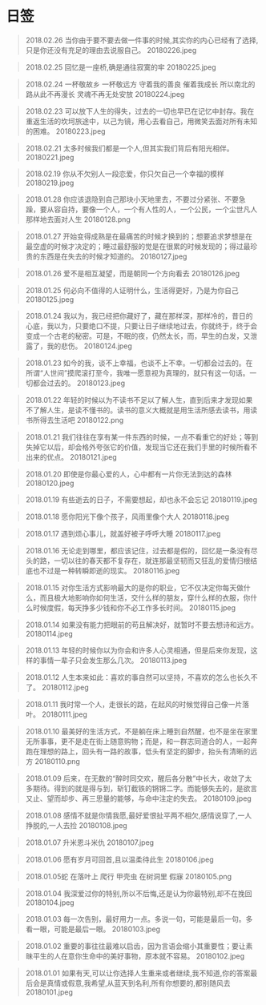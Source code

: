 # 日签

> 2018.02.26
> 当你由于要不要去做一件事的时候,其实你的内心已经有了选择,只是你还没有充足的理由去说服自己。
> 20180226.jpeg

> 2018.02.25
> 回忆是一座桥,确是通往寂寞的牢
> 20180225.jpeg

> 2018.02.24
> 一杯敬故乡 一杯敬远方 守着我的善良 催着我成长 所以南北的路从此不再漫长 灵魂不再无处安放
> 20180224.jpeg

> 2018.02.23
> 可以放下人生的得失，过去的一切也早已在记忆中封存。我在重返生活的坎坷旅途中，以己为镜，用心去看自己，用微笑去面对所有未知的困难。
> 20180223.jpeg

> 2018.02.21
> 太多时候我们都是一个人,但其实我们背后有阳光相伴。
> 20180221.jpeg

> 2018.02.19
> 你从不欠别人一段恋爱，你只欠自己一个幸福的模样
> 20180219.jpeg

> 2018.01.28
> 你应该退隐到自己那块小天地里去，不要过分紧张、不要急躁，要从容自持，要像一个人，一个有人性的人，一个公民，一个尘世凡人那样地去面对人生
> 20180128.png

> 2018.01.27
> 开始变得成熟是在最痛苦的时候才换到的；想要追求梦想是在最空虚的时候才决定的；睡过最舒服的觉是在很累的时候发现的；得过最珍贵的东西是在失去的时候才知道的。
> 20180127.jpeg

> 2018.01.26
> 爱不是相互凝望，而是朝同一个方向看去
> 20180126.jpeg

> 2018.01.25
> 何必向不值得的人证明什么，生活得更好，乃是为你自己
> 20180125.jpeg

> 2018.01.24
> 我以为，我已经把你藏好了，藏在那样深，那样冷的，昔日的心底，我以为，只要绝口不提，只要让日子继续地过去，你就终于，终于会变成一个古老的秘密。可是，不眠的夜，仍然太长，而，早生的白发，又泄露了，我的悲伤。
> 20180124.jpeg

> 2018.01.23
> 如今的我，谈不上幸福，也谈不上不幸。一切都会过去的。在所谓“人世间”摸爬滚打至今，我唯一愿意视为真理的，就只有这一句话。一切都会过去的。
> 20180123.jpeg

> 2018.01.22
> 年轻的时候以为不读书不足以了解人生，直到后来才发现如果不了解人生，是读不懂书的。读书的意义大概就是用生活所感去读书，用读书所得去生活吧
> 20180122.png

> 2018.01.21
> 我们往往在享有某一件东西的时候，一点不看重它的好处；等到失掉它以后，却会格外夸张它的价值，发现当它还在我们手里的时候所看不出来的优点。
> 20180121.jpeg

> 2018.01.20
> 即使是你最心爱的人，心中都有一片你无法到达的森林
> 20180120.jpeg

> 2018.01.19
> 有些逝去的日子，不需要想起，却也永不会忘记
> 20180119.jpeg

> 2018.01.18
> 愿你阳光下像个孩子，风雨里像个大人
> 20180118.jpeg

> 2018.01.17
> 遇到烦心事儿，就盖好被子呼呼大睡
> 20180117.jpeg

> 2018.01.16
> 无论走到哪里，都应该记住，过去都是假的，回忆是一条没有尽头的路，一切以往的春天都不复存在，就连那最坚韧而又狂乱的爱情归根结底也不过是一种转瞬即逝的现实。
> 20180116.jpeg

> 2018.01.15
> 对你生活方式影响最大的是你的职业，它不仅决定你每天做什么，而且极大地影响你如何生活，交什么样的朋友，穿什么样的衣服，你什么时候度假，每天挣多少钱和你不必工作多长时间。
> 20180115.jpeg

> 2018.01.14
> 如果没有能力把眼前的苟且解决好，就暂时不要去想诗和远方。
> 20180114.jpeg

> 2018.01.13
> 年轻的时候你以为你会和许多人心灵相通，但是后来你发现，这样的事情一辈子只会发生那么几次。
> 20180113.jpeg

> 2018.01.12
> 人生本来如此：喜欢的事自然可以坚持，不喜欢的怎么也长久不了。
> 20180112.jpeg

> 2018.01.11
> 我时常一个人，走很长的路，在起风的时候觉得自己像一片落叶。
> 20180111.jpeg

> 2018.01.10
> 最美好的生活方式，不是躺在床上睡到自然醒，也不是坐在家里无所事事，更不是走在街上随意购物；而是，和一群志同道合的人，一起奔跑在理想的路上，回头有一路的故事，低头有坚定的脚步，抬头有清晰的远方
> 20180110.png

> 2018.01.09
> 后来，在无数的“醉时同交欢，醒后各分散”中长大，收敛了太多期待。得到的就是得与到，斩钉截铁的锵锵二字。而能够失去的，是欲言又止、望而却步、再三思量的能够，与命中注定的失去。
> 20180109.jpeg

> 2018.01.08
> 感情不就是你情我愿,最好爱恨扯平两不相欠,感情说穿了,一人挣脱的,一人去捡
> 20180108.jpeg

> 2018.01.07
> 升米恩斗米仇
> 20180107.jpeg

> 2018.01.06
> 愿有岁月可回首,且以温柔待此生
> 20180106.jpeg

> 2018.01.05蛇
> 在落叶上 爬行 甲壳虫 在树洞里 假寐
> 20180105.png

> 2018.01.04
> 我深爱过你的特别,所以不后悔,还是认为你最特别,却不在挽回
> 20180104.jpeg

> 2018.01.03
> 每一次告别，最好用力一点。多说一句，可能是最后一句。多看一眼，可能是最后一眼。
> 20180103.jpeg

> 2018.01.02
> 重要的事往往最难以启齿，因为言语会缩小其重要性；要让素昧平生的人在意你生命中的美好事物，原本就不容易。
> 20180102.jpeg

> 2018.01.01
> 如果有天,可以让你选择人生重来或者继续,我不知道,你的答案最后会是真情或假意,我希望,从蓝天到名利,所有你想要的,都别随风去
> 20180101.jpeg